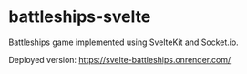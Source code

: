 # battleships-svelte
Battleships game implemented using SvelteKit and Socket.io.

Deployed version: https://svelte-battleships.onrender.com/
